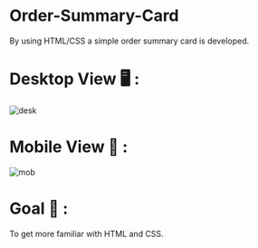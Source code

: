 # Order-Summary-Card

By using HTML/CSS a simple order summary card is developed.

# Desktop View 🖥️ :
![desk](https://user-images.githubusercontent.com/127679907/230893756-1bf41562-5691-4394-9d63-5cef89f4f4ba.png)



# Mobile View 📱 :
![mob](https://user-images.githubusercontent.com/127679907/230893769-4c1ecd34-edf8-4d7d-b8a1-f89217ac3d27.png)






# Goal 🎯 :
To get more familiar with HTML and CSS. 
